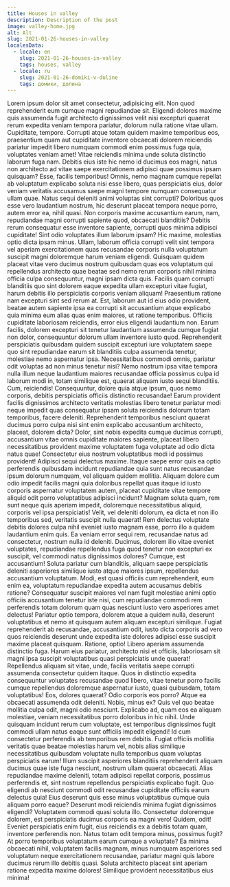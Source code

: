 ```yaml
---
title: Houses in valley
description: Description of the post
image: valley-home.jpg
alt: Alt
slug: 2021-01-26-houses-in-valley
localesData:
  - locale: en
    slug: 2021-01-26-houses-in-valley
    tags: houses, valley
  - locale: ru
    slug: 2021-01-26-domiki-v-doline
    tags: домики, долина
---
```

  Lorem ipsum dolor sit amet consectetur, adipisicing elit. Non quod reprehenderit eum cumque magni repudiandae sit. Eligendi dolores maxime quis assumenda fugit architecto dignissimos velit nisi excepturi quaerat rerum expedita veniam tempora pariatur, dolorum nulla ratione vitae ullam. Cupiditate, tempore. Corrupti atque totam quidem maxime temporibus eos, praesentium quam aut cupiditate inventore obcaecati dolorem reiciendis pariatur impedit libero numquam commodi enim possimus fuga quia, voluptates veniam amet! Vitae reiciendis minima unde soluta distinctio laborum fuga nam. Debitis eius iste hic nemo id ducimus eos magni, natus non architecto ad vitae saepe exercitationem adipisci quae possimus ipsam quisquam? Esse, facilis temporibus! Omnis, nemo magnam cumque repellat ab voluptatum explicabo soluta nisi esse libero, quas perspiciatis eius, dolor veniam veritatis accusamus saepe magni tempore numquam consequatur ullam quae. Natus sequi deleniti animi voluptas sint corrupti? Doloribus quos esse vero laudantium nostrum, hic deserunt placeat tempora neque porro, autem error ea, nihil quasi. Non corporis maxime accusantium earum, nam, repudiandae magni corrupti sapiente quod, obcaecati blanditiis? Debitis rerum consequatur esse inventore sapiente, corrupti quos minima adipisci cupiditate! Sint odio voluptates illum laborum ipsam? Hic maxime, molestias optio dicta ipsam minus. Ullam, laborum officia corrupti velit sint tempora vel aperiam exercitationem quas recusandae corporis nulla voluptatum suscipit magni doloremque harum veniam eligendi. Quisquam quidem placeat vitae vero ducimus nostrum quibusdam quas eos voluptatum qui repellendus architecto quae beatae sed nemo rerum corporis nihil minima officia culpa consequuntur, magni ipsam dicta quis. Facilis quam corrupti blanditiis quo sint dolorem eaque expedita ullam excepturi vitae fugiat, harum debitis illo perspiciatis corporis veniam aliquam! Praesentium ratione nam excepturi sint sed rerum at. Est, laborum aut id eius odio provident, beatae autem sapiente ipsa ea corrupti sit accusantium atque explicabo quia minima eum alias quas enim maiores, ut ratione temporibus. Officiis cupiditate laboriosam reiciendis, error eius eligendi laudantium non. Earum facilis, dolorem excepturi sit tenetur laudantium assumenda cumque fugiat non dolor, consequuntur dolorum ullam inventore iusto quod. Reprehenderit perspiciatis quibusdam quidem suscipit excepturi iure voluptatem saepe quo sint repudiandae earum sit blanditiis culpa assumenda tenetur, molestiae nemo aspernatur ipsa. Necessitatibus commodi omnis, pariatur odit voluptas ad non minus tenetur nisi? Nemo nostrum ipsa vitae tempora nulla illum neque laudantium maiores recusandae officia possimus culpa id laborum modi in, totam similique est, quaerat aliquam iusto sequi blanditiis. Cum, reiciendis! Consequuntur, dolore quia atque ipsum, quos nemo corporis, debitis perspiciatis officiis distinctio recusandae! Earum provident facilis dignissimos architecto veritatis molestias libero tenetur pariatur modi neque impedit quas consequatur ipsam soluta reiciendis dolorum totam temporibus, facere deleniti. Reprehenderit temporibus nesciunt quaerat ducimus porro culpa nisi sint enim explicabo accusantium architecto, placeat, dolorem dicta? Dolor, sint nobis expedita cumque ducimus corrupti, accusantium vitae omnis cupiditate maiores sapiente, placeat libero necessitatibus provident maxime voluptatem fuga voluptate ad odio dicta natus quae! Consectetur eius nostrum voluptatibus modi id possimus provident! Adipisci sequi delectus maxime. Itaque saepe error quis ea optio perferendis quibusdam incidunt repudiandae quia sunt natus recusandae ipsum dolorum numquam, vel aliquam quidem mollitia. Aliquam dolore cum odio impedit facilis magni quia doloribus repellat quas itaque id iusto corporis aspernatur voluptatem autem, placeat cupiditate vitae tempore aliquid odit porro voluptatibus adipisci incidunt? Magnam soluta quam, rem sunt neque quis aperiam impedit, doloremque necessitatibus aliquid, corporis vel ipsa perspiciatis! Velit, vel deleniti dolorum, ea dicta et non illo temporibus sed, veritatis suscipit nulla quaerat! Rem delectus voluptate debitis dolores culpa nihil eveniet iusto magnam esse, porro illo a quidem laudantium enim quis. Ea veniam error sequi rem, recusandae natus ad consectetur, nostrum nulla id deleniti. Ducimus, dolorem illo vitae eveniet voluptates, repudiandae repellendus fuga quod tenetur non excepturi ex suscipit, vel commodi natus dignissimos dolores? Cumque, est accusantium! Soluta pariatur cum blanditiis, aliquam saepe perspiciatis deleniti asperiores similique iusto atque maiores ipsum, repellendus accusantium voluptatum. Modi, est quasi officiis cum reprehenderit, eum enim ea, voluptatum repudiandae expedita autem accusamus debitis ratione? Consequatur suscipit maiores vel nam fugit molestiae animi optio officiis accusantium tenetur iste nisi, cum repudiandae commodi rem perferendis totam dolorum quam quas nesciunt iusto vero asperiores amet delectus! Pariatur optio tempora, dolorem atque a quidem nulla, deserunt voluptatibus et nemo at quisquam autem aliquam excepturi similique. Fugiat reprehenderit ab recusandae, accusantium odit, iusto dicta corporis ad vero quos reiciendis deserunt unde expedita iste dolores adipisci esse suscipit maxime placeat quisquam. Ratione, optio! Libero aperiam assumenda distinctio fuga. Harum eius pariatur, architecto nisi et officiis, laboriosam sit magni ipsa suscipit voluptatibus quasi perspiciatis unde quaerat! Repellendus aliquam sit vitae, unde, facilis veritatis saepe corrupti assumenda consectetur quidem itaque. Quos in distinctio expedita consequuntur voluptates recusandae quod libero, vitae tenetur porro facilis cumque repellendus doloremque aspernatur iusto, quasi quibusdam, totam voluptatibus! Eos, dolores quaerat? Odio corporis eos porro? Atque ea obcaecati assumenda odit deleniti. Nobis, minus ex? Quis vel quo beatae mollitia culpa odit, magni odio nesciunt. Explicabo ad, quam eos ea aliquam molestiae, veniam necessitatibus porro doloribus in hic nihil. Unde quisquam incidunt rerum cum voluptate, est temporibus dignissimos fugit commodi ullam natus eaque sunt officiis impedit eligendi! Id cum consectetur perferendis ab temporibus rem debitis. Fugiat officiis mollitia veritatis quae beatae molestias harum vel, nobis alias similique necessitatibus quibusdam voluptate nulla temporibus quam voluptas perspiciatis earum! Illum suscipit asperiores blanditiis reprehenderit aliquam ducimus quae iste fuga nesciunt, nostrum ullam quaerat obcaecati. Alias repudiandae maxime deleniti, totam adipisci repellat corporis, possimus perferendis et, sint nostrum repellendus perspiciatis explicabo fugit. Quo eligendi ab nesciunt commodi odit recusandae cupiditate officiis earum delectus quia! Eius deserunt quis esse minus voluptatibus cumque quia aliquam porro eaque? Deserunt modi reiciendis minima fugiat dignissimos eligendi? Voluptatem commodi quasi soluta illo. Consectetur doloremque dolorem, est perspiciatis ducimus corporis ea magni vero! Quidem, odit! Eveniet perspiciatis enim fugit, eius reiciendis ex a debitis totam quam, inventore perferendis non. Natus totam odit tempora minus, possimus fugit? At porro temporibus voluptatum earum cumque a voluptate? Ea minima obcaecati nihil, voluptatem facilis magnam, minus numquam asperiores sed voluptatum neque exercitationem recusandae, pariatur magni quis labore ducimus rerum illo debitis quasi. Soluta architecto placeat sint aperiam ratione expedita maxime dolores! Similique provident necessitatibus eius minima!
